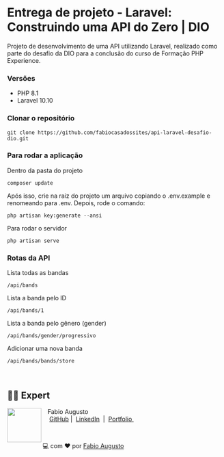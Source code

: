 # Entrega de projeto - Laravel: Construindo uma API do Zero | DIO
Projeto de desenvolvimento de uma API utilizando Laravel, realizado como parte do desafio da DIO para a conclusão do curso de Formação PHP Experience.


### Versões
- PHP 8.1
- Laravel 10.10

### Clonar o repositório
````
git clone https://github.com/fabiocasadossites/api-laravel-desafio-dio.git
````

### Para rodar a aplicação
Dentro da pasta do projeto
````
composer update
````
Após isso, crie na raiz do projeto um arquivo copiando o .env.example e renomeando para .env. Depois, rode o comando:
````
php artisan key:generate --ansi
````
Para rodar o servidor
````
php artisan serve
````

### Rotas da API
Lista todas as bandas
````
/api/bands
````

Lista a banda pelo ID
````
/api/bands/1
````

Lista a banda pelo gênero (gender)
````
/api/bands/gender/progressivo
````

Adicionar uma nova banda
````
/api/bands/bands/store
````

<br>

## 👨‍💻 Expert

<p>
    <img 
      align=left 
      margin=10 
      width=80 
      src="https://avatars.githubusercontent.com/u/44373172"
    />
    <p>&nbsp&nbsp&nbspFabio Augusto<br>
    &nbsp&nbsp&nbsp
    <a href="https://github.com/fabiocasadossites">
    GitHub</a>&nbsp;|&nbsp;
    <a href="https://www.linkedin.com/in/fabioasa/">LinkedIn</a>
&nbsp;|&nbsp;
    <a href="https://www.fabioaugusto.dev/">
    Portfolio </a>
&nbsp;&nbsp;</p>
</p>
<br/>
<p>

💻 com ❤️ por [Fabio Augusto](https://github.com/fabiocasadossites)



